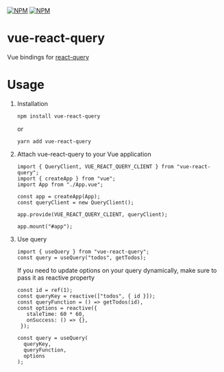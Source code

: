 [![NPM](https://img.shields.io/npm/v/vue-react-query)](https://www.npmjs.com/package/vue-react-query) [![NPM](https://img.shields.io/npm/l/vue-react-query)](https://github.com/DamianOsipiuk/vue-react-query/blob/main/LICENSE)

# vue-react-query

Vue bindings for [react-query](https://github.com/tannerlinsley/react-query)

# Usage

1. Installation

   ```
   npm install vue-react-query
   ```

   or

   ```
   yarn add vue-react-query
   ```

2. Attach vue-react-query to your Vue application

   ```
   import { QueryClient, VUE_REACT_QUERY_CLIENT } from "vue-react-query";
   import { createApp } from "vue";
   import App from "./App.vue";

   const app = createApp(App);
   const queryClient = new QueryClient();

   app.provide(VUE_REACT_QUERY_CLIENT, queryClient);

   app.mount("#app");
   ```

3. Use query

   ```
   import { useQuery } from "vue-react-query";
   const query = useQuery("todos", getTodos);
   ```

   If you need to update options on your query dynamically, make sure to pass it as reactive property

   ```
   const id = ref(1);
   const queryKey = reactive(["todos", { id }]);
   const queryFunction = () => getTodos(id),
   const options = reactive({
      staleTime: 60 * 60,
      onSuccess: () => {},
    });

   const query = useQuery(
     queryKey,
     queryFunction,
     options
   );
   ```
